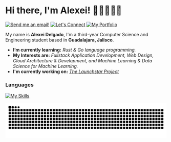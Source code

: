 # Hi there, I'm Alexei! 👋🏻🧑🏻‍💻
[![Send me an email!](https://img.shields.io/badge/Send_me_an_email-purple?style=for-the-badge&logo=maildotru&logoColor=white)](mailto:alexei@pathscreative.com)
[![Let's Connect](https://shields.io/badge/let's%20connect!-blue?logo=linkedin&style=for-the-badge)](https://www.linkedin.com/in/alexeidg/)
[![My Portfolio](https://shields.io/badge/My%20Portfolio-343a40?&style=for-the-badge)](alexei.pathscreative.com)

My name is **Alexei Delgado**, I'm a third-year Computer Science and Engineering student based in **Guadalajara, Jalisco**.
- **I’m currently learning:** *Rust & Go language programming.*
- **My Interests are:** *Fullstack Application Development, Web Design, Cloud Architecture & Development, and Machine Learning & Data Science for Machine Learning.* 
- **I'm currently working on:** *[The Launchstar Project]()*

### Languages 
[![My Skills](https://skillicons.dev/icons?i=cpp,cs,c,js,ts,py,r,matlab,java)](https://skillicons.dev) 

<img src="https://raw.githubusercontent.com/alexeiddg/alexeiddg/output/snake.svg" alt="Snake animation" />
